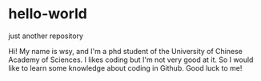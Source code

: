 # hello-world
just another repository

Hi!
My name is wsy, and I'm a phd student of the University of Chinese Academy of Sciences.
I likes coding but I'm not very good at it. So I would like to learn some knowledge about
coding in Github.
Good luck to me!
